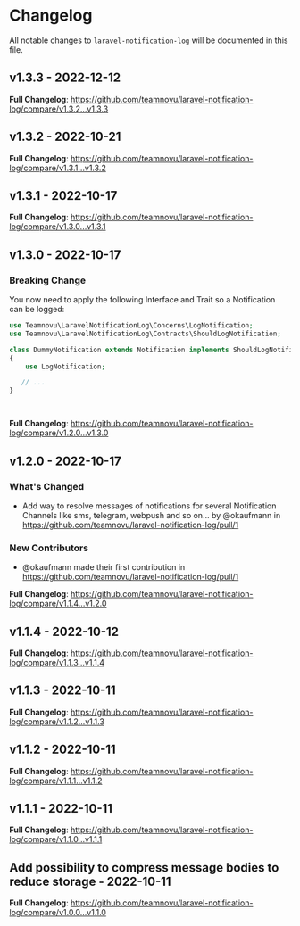 # Changelog

All notable changes to `laravel-notification-log` will be documented in this file.

## v1.3.3 - 2022-12-12

**Full Changelog**: https://github.com/teamnovu/laravel-notification-log/compare/v1.3.2...v1.3.3

## v1.3.2 - 2022-10-21

**Full Changelog**: https://github.com/teamnovu/laravel-notification-log/compare/v1.3.1...v1.3.2

## v1.3.1 - 2022-10-17

**Full Changelog**: https://github.com/teamnovu/laravel-notification-log/compare/v1.3.0...v1.3.1

## v1.3.0 - 2022-10-17

### Breaking Change

You now need to apply the following Interface and Trait so a Notification can be logged:

```php
use Teamnovu\LaravelNotificationLog\Concerns\LogNotification;
use Teamnovu\LaravelNotificationLog\Contracts\ShouldLogNotification;

class DummyNotification extends Notification implements ShouldLogNotification
{
    use LogNotification;

   // ...
}




```
**Full Changelog**: https://github.com/teamnovu/laravel-notification-log/compare/v1.2.0...v1.3.0

## v1.2.0 - 2022-10-17

### What's Changed

- Add way to resolve messages of notifications for several Notification Channels like sms, telegram, webpush and so on... by @okaufmann in https://github.com/teamnovu/laravel-notification-log/pull/1

### New Contributors

- @okaufmann made their first contribution in https://github.com/teamnovu/laravel-notification-log/pull/1

**Full Changelog**: https://github.com/teamnovu/laravel-notification-log/compare/v1.1.4...v1.2.0

## v1.1.4 - 2022-10-12

**Full Changelog**: https://github.com/teamnovu/laravel-notification-log/compare/v1.1.3...v1.1.4

## v1.1.3 - 2022-10-11

**Full Changelog**: https://github.com/teamnovu/laravel-notification-log/compare/v1.1.2...v1.1.3

## v1.1.2 - 2022-10-11

**Full Changelog**: https://github.com/teamnovu/laravel-notification-log/compare/v1.1.1...v1.1.2

## v1.1.1 - 2022-10-11

**Full Changelog**: https://github.com/teamnovu/laravel-notification-log/compare/v1.1.0...v1.1.1

## Add possibility to compress message bodies to reduce storage - 2022-10-11

**Full Changelog**: https://github.com/teamnovu/laravel-notification-log/compare/v1.0.0...v1.1.0
